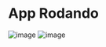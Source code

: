 # App Rodando
![image](https://github.com/flczin/gs1-android/assets/64979207/e6428984-46aa-484d-ac2a-43c91f8bb4c9)
![image](https://github.com/flczin/gs1-android/assets/64979207/b5aea1f3-1d5c-4349-b93e-c6fe509416a9)
